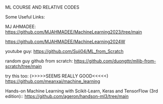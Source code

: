 ML COURSE AND RELATIVE CODES

Some Useful Links:


MJ AHMADEE:
https://github.com/MJAHMADEE/MachineLearning2023/tree/main

https://github.com/MJAHMADEE/MachineLearning2024W

youtube guy:
https://github.com/Suji04/ML_from_Scratch

random guy github from scratch:
https://github.com/duongttr/mllib-from-scratch/tree/main

try this too: (>>>>>SEEMS REALLY GOOD<<<<<)
https://github.com/meanxai/machine_learning

 Hands-on Machine Learning with Scikit-Learn, Keras and TensorFlow (3rd edition)::
https://github.com/ageron/handson-ml3/tree/main





